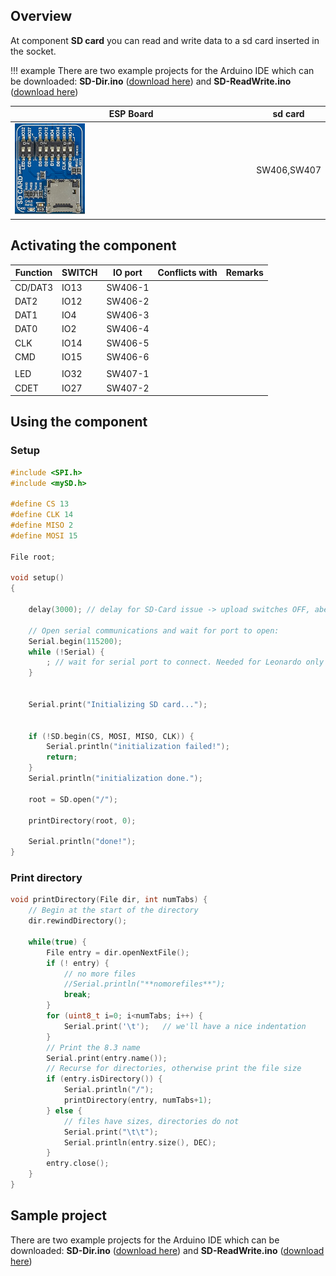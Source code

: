 ## Overview

At component **SD card** you can read and write data to a sd card inserted in the socket.

!!! example
    There are two example projects for the Arduino IDE which can be downloaded: **SD-Dir.ino** ([download here](../../source/esp32/SD-Dir/SD-Dir.ino)) and **SD-ReadWrite.ino** ([download here](../../source/esp32/SD-ReadWrite/SD-ReadWrite.ino))

ESP Board | sd card
--- | ---
<img src="/images/esp32/block_sd_card.png"  width="30%"> | SW406,SW407

## Activating the component

Function|SWITCH|IO port|Conflicts with|Remarks|
|------------------|----------|----------|----------|----------|
|CD/DAT3|IO13|SW406-1|
|DAT2|IO12|SW406-2|
|DAT1|IO4|SW406-3|
|DAT0|IO2|SW406-4|
|CLK|IO14|SW406-5|
|CMD|IO15|SW406-6|
| | | |
|LED|IO32|SW407-1|
|CDET|IO27|SW407-2|

## Using the component
### Setup

```c
#include <SPI.h>
#include <mySD.h>

#define CS 13
#define CLK 14
#define MISO 2
#define MOSI 15

File root;

void setup()
{

    delay(3000); // delay for SD-Card issue -> upload switches OFF, aber booting switch to ON. Litle bit tricky :-)

    // Open serial communications and wait for port to open:
    Serial.begin(115200);
    while (!Serial) {
        ; // wait for serial port to connect. Needed for Leonardo only
    }


    Serial.print("Initializing SD card...");


    if (!SD.begin(CS, MOSI, MISO, CLK)) {
        Serial.println("initialization failed!");
        return;
    }
    Serial.println("initialization done.");

    root = SD.open("/");

    printDirectory(root, 0);

    Serial.println("done!");
}

```

### Print directory
```c
void printDirectory(File dir, int numTabs) {
    // Begin at the start of the directory
    dir.rewindDirectory();

    while(true) {
        File entry = dir.openNextFile();
        if (! entry) {
            // no more files
            //Serial.println("**nomorefiles**");
            break;
        }
        for (uint8_t i=0; i<numTabs; i++) {
            Serial.print('\t');   // we'll have a nice indentation
        }
        // Print the 8.3 name
        Serial.print(entry.name());
        // Recurse for directories, otherwise print the file size
        if (entry.isDirectory()) {
            Serial.println("/");
            printDirectory(entry, numTabs+1);
        } else {
            // files have sizes, directories do not
            Serial.print("\t\t");
            Serial.println(entry.size(), DEC);
        }
        entry.close();
    }
}
```

## Sample project
There are two example projects for the Arduino IDE which can be downloaded: **SD-Dir.ino** ([download here](../../source/esp32/SD-Dir/SD-Dir.ino)) and **SD-ReadWrite.ino** ([download here](../../source/esp32/SD-ReadWrite/SD-ReadWrite.ino))
